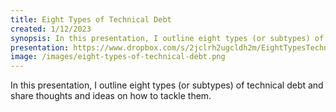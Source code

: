 ```yaml
---
title: Eight Types of Technical Debt
created: 1/12/2023
synopsis: In this presentation, I outline eight types (or subtypes) of technical debt and share thoughts and ideas on how to tackle them.
presentation: https://www.dropbox.com/s/2jclrh2ugcldh2m/EightTypesTechnicalDebt.pdf?dl=0
image: /images/eight-types-of-technical-debt.png
---
```

In this presentation, I outline eight types (or subtypes) of technical debt and share thoughts and ideas on how to tackle them.